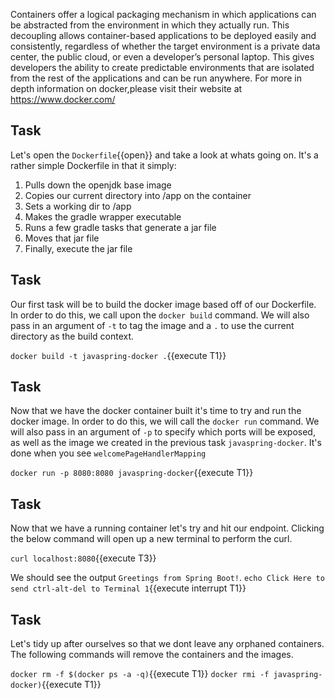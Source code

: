 Containers offer a logical packaging mechanism in which applications can be abstracted from the environment in which they actually run. This decoupling allows container-based applications to be deployed easily and consistently, regardless of whether the target environment is a private data center, the public cloud, or even a developer’s personal laptop. This gives developers the ability to create predictable environments that are isolated from the rest of the applications and can be run anywhere. For more in depth information on docker,please visit their website at https://www.docker.com/

## Task
Let's open the `Dockerfile`{{open}} and take a look at whats going on. It's a rather simple Dockerfile in that it simply:
1. Pulls down the openjdk base image
2. Copies our current directory into /app on the container
3. Sets a working dir to /app
4. Makes the gradle wrapper executable
5. Runs a few gradle tasks that generate a jar file
6. Moves that jar file
7. Finally, execute the jar file

## Task
Our first task will be to build the docker image based off of our Dockerfile. In order to do this, we call upon the ```docker build``` command. We will also pass in an argument of ```-t``` to tag the image and a ```.``` to use the current directory as the build context.

`docker build -t javaspring-docker .`{{execute T1}}

## Task
Now that we have the docker container built it's time to try and run the docker image. In order to do this, we will call the ```docker run``` command. We will also pass in an argument of ```-p``` to specify which ports will be exposed, as well as the image we created in the previous task  ```javaspring-docker```. It's done when you see ```welcomePageHandlerMapping``` 

`docker run -p 8080:8080 javaspring-docker`{{execute T1}}

## Task 
Now that we have a running container let's try and hit our endpoint. Clicking the below command will open up a new terminal to perform the curl. 

`curl localhost:8080`{{execute T3}}

We should see the output ```Greetings from Spring Boot!```.
`echo Click Here to send ctrl-alt-del to Terminal 1`{{execute interrupt T1}}

## Task
Let's tidy up after ourselves so that we dont leave any orphaned containers. The following commands will remove the containers and the images. 

`docker rm -f $(docker ps -a -q)`{{execute T1}}
`docker rmi -f javaspring-docker)`{{execute T1}}